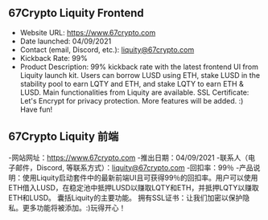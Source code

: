 ## 67Crypto Liquity Frontend
- Website URL: https://www.67crypto.com
- Date launched: 04/09/2021 
- Contact (email, Discord, etc.): liquity@67crypto.com
- Kickback Rate: 99% 
- Product Description: 99% kickback rate with the latest frontend UI from Liquity launch kit. Users can borrow LUSD using ETH, stake LUSD in the stability pool to earn LQTY and ETH, and stake LQTY to earn ETH & LUSD. Main functionalities from Liquity are available. SSL Certificate: Let's Encrypt for privacy protection. More features will be added. :) Have fun!


## 67Crypto Liquity 前端
-网站网址：https://www.67crypto.com
-推出日期：04/09/2021
-联系人（电子邮件，Discord, 等联系方式）：liquity@67crypto.com
-回扣率：99％
-产品说明：使用Liquity启动套件中的最新前端UI且可获得99％的回扣率。用户可以使用ETH借入LUSD，在稳定池中抵押LUSD以赚取LQTY和ETH，并抵押LQTY以赚取ETH和LUSD。 囊括Liquity的主要功能。 拥有SSL证书：让我们加密以保护隐私。更多功能将被添加。:)玩得开心！
